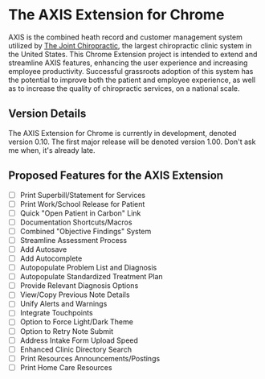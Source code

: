 # The AXIS Extension for Chrome

AXIS is the combined heath record and customer management system utilized by [The Joint Chiropractic](www.thejoint.com), the largest chiropractic clinic system in the United States. This Chrome Extension project is intended to extend and streamline AXIS features, enhancing the user experience and increasing employee productivity. Successful grassroots adoption of this system has the potential to improve both the patient and employee experience, as well as to increase the quality of chiropractic services, on a national scale.

## Version Details
The AXIS Extension for Chrome is currently in development, denoted version 0.10. The first major release will be denoted version 1.00. Don't ask me when, it's already late.

## Proposed Features for the AXIS Extension
- [ ] Print Superbill/Statement for Services
- [ ] Print Work/School Release for Patient
- [ ] Quick "Open Patient in Carbon" Link
- [ ] Documentation Shortcuts/Macros
- [ ] Combined "Objective Findings" System
- [ ] Streamline Assessment Process
- [ ] Add Autosave
- [ ] Add Autocomplete
- [ ] Autopopulate Problem List and Diagnosis
- [ ] Autopopulate Standardized Treatment Plan
- [ ] Provide Relevant Diagnosis Options
- [ ] View/Copy Previous Note Details
- [ ] Unify Alerts and Warnings
- [ ] Integrate Touchpoints
- [ ] Option to Force Light/Dark Theme
- [ ] Option to Retry Note Submit
- [ ] Address Intake Form Upload Speed
- [ ] Enhanced Clinic Directory Search
- [ ] Print Resources Announcements/Postings
- [ ] Print Home Care Resources

